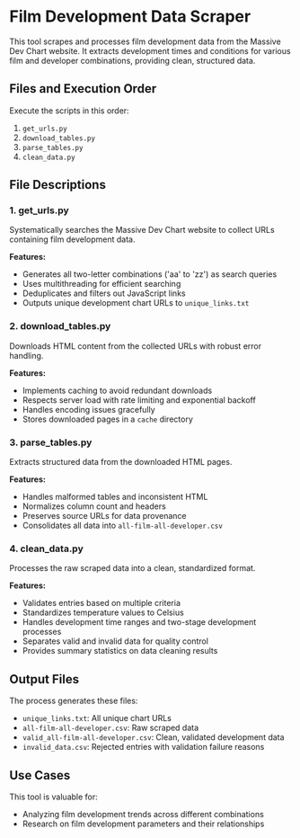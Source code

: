 # Film Development Data Scraper

This tool scrapes and processes film development data from the Massive Dev Chart website. It extracts development times and conditions for various film and developer combinations, providing clean, structured data.

## Files and Execution Order

Execute the scripts in this order:

1. `get_urls.py`
2. `download_tables.py` 
3. `parse_tables.py`
4. `clean_data.py`

## File Descriptions

### 1. get_urls.py

Systematically searches the Massive Dev Chart website to collect URLs containing film development data.

**Features:**
- Generates all two-letter combinations ('aa' to 'zz') as search queries
- Uses multithreading for efficient searching
- Deduplicates and filters out JavaScript links
- Outputs unique development chart URLs to `unique_links.txt`

### 2. download_tables.py

Downloads HTML content from the collected URLs with robust error handling.

**Features:**
- Implements caching to avoid redundant downloads
- Respects server load with rate limiting and exponential backoff
- Handles encoding issues gracefully
- Stores downloaded pages in a `cache` directory

### 3. parse_tables.py  

Extracts structured data from the downloaded HTML pages.

**Features:**
- Handles malformed tables and inconsistent HTML
- Normalizes column count and headers
- Preserves source URLs for data provenance
- Consolidates all data into `all-film-all-developer.csv`

### 4. clean_data.py

Processes the raw scraped data into a clean, standardized format.

**Features:**
- Validates entries based on multiple criteria
- Standardizes temperature values to Celsius
- Handles development time ranges and two-stage development processes
- Separates valid and invalid data for quality control
- Provides summary statistics on data cleaning results

## Output Files

The process generates these files:
- `unique_links.txt`: All unique chart URLs
- `all-film-all-developer.csv`: Raw scraped data
- `valid_all-film-all-developer.csv`: Clean, validated development data
- `invalid_data.csv`: Rejected entries with validation failure reasons

## Use Cases

This tool is valuable for:
- Analyzing film development trends across different combinations
- Research on film development parameters and their relationships
